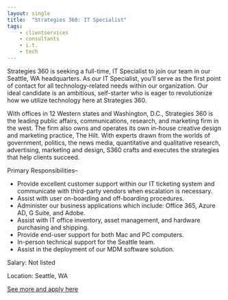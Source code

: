 ```yaml
---
layout: single
title:  "Strategies 360: IT Specialist"
tags: 
    - clientservices
    - consultants
    - i.t.
    - tech
---
```

Strategies 360 is seeking a full-time, IT Specialist to join our team in our Seattle, WA headquarters. As our IT Specialist, you’ll serve as the first point of contact for all technology-related needs within our organization. Our ideal candidate is an ambitious, self-starter who is eager to revolutionize how we utilize technology here at Strategies 360.

With offices in 12 Western states and Washington, D.C., Strategies 360 is the leading public affairs, communications, research, and marketing firm in the west. The firm also owns and operates its own in-house creative design and marketing practice, The Hilt. With experts drawn from the worlds of government, politics, the news media, quantitative and qualitative research, advertising, marketing and design, S360 crafts and executes the strategies that help clients succeed.

Primary Responsibilities–
* Provide excellent customer support within our IT ticketing system and communicate with third-party vendors when escalation is necessary.
* Assist with user on-boarding and off-boarding procedures.
* Administer our business applications which include: Office 365, Azure AD, G Suite, and Adobe.
* Assist with IT office inventory, asset management, and hardware purchasing and shipping.
* Provide end-user support for both Mac and PC computers.
* In-person technical support for the Seattle team.
* Assist in the deployment of our MDM software solution.


Salary: Not listed

Location: Seattle, WA


[See more and apply here](https://www.strategies360.com/2019/12/09/job-posting-it-specialist/)
